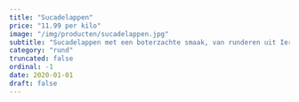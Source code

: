```yaml
---
title: "Sucadelappen"
price: "11.99 per kilo"
image: "/img/producten/sucadelappen.jpg"
subtitle: "Sucadelappen met een boterzachte smaak, van runderen uit Ierland. Zachtjes laten sudderen tot het bijna uit elkaar valt. Om eindeloos mee te varieren, bijvoorbeeld in een indonesisch stoofgerecht."
category: "rund"
truncated: false
ordinal: -1
date: 2020-01-01
draft: false
---
```

